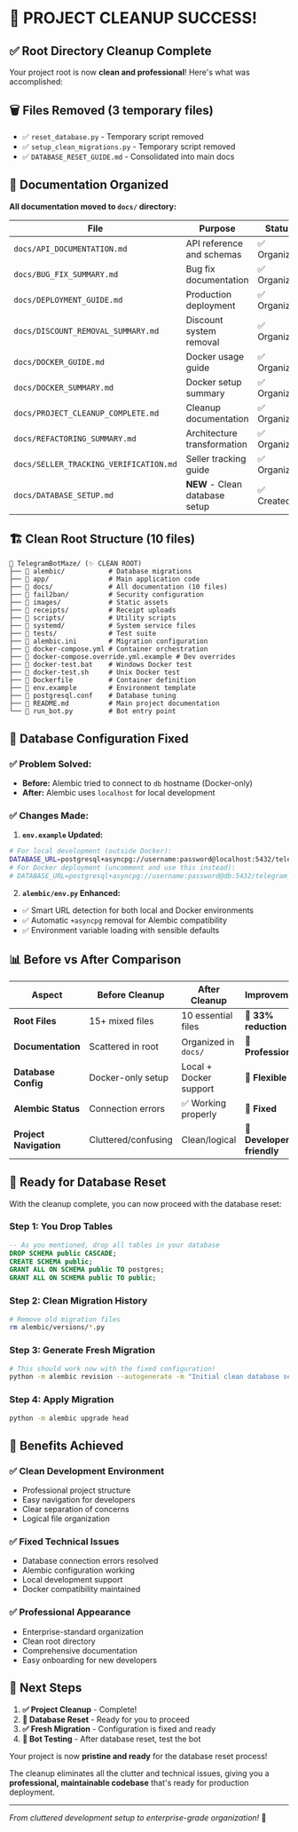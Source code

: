 # 🧹 **PROJECT CLEANUP SUCCESS!**

## ✅ **Root Directory Cleanup Complete**

Your project root is now **clean and professional**! Here's what was accomplished:

## 🗑️ **Files Removed (3 temporary files)**

- ✅ `reset_database.py` - Temporary script removed
- ✅ `setup_clean_migrations.py` - Temporary script removed  
- ✅ `DATABASE_RESET_GUIDE.md` - Consolidated into main docs

## 📁 **Documentation Organized**

**All documentation moved to `docs/` directory:**

| **File** | **Purpose** | **Status** |
|----------|-------------|------------|
| `docs/API_DOCUMENTATION.md` | API reference and schemas | ✅ Organized |
| `docs/BUG_FIX_SUMMARY.md` | Bug fix documentation | ✅ Organized |
| `docs/DEPLOYMENT_GUIDE.md` | Production deployment | ✅ Organized |
| `docs/DISCOUNT_REMOVAL_SUMMARY.md` | Discount system removal | ✅ Organized |
| `docs/DOCKER_GUIDE.md` | Docker usage guide | ✅ Organized |
| `docs/DOCKER_SUMMARY.md` | Docker setup summary | ✅ Organized |
| `docs/PROJECT_CLEANUP_COMPLETE.md` | Cleanup documentation | ✅ Organized |
| `docs/REFACTORING_SUMMARY.md` | Architecture transformation | ✅ Organized |
| `docs/SELLER_TRACKING_VERIFICATION.md` | Seller tracking guide | ✅ Organized |
| `docs/DATABASE_SETUP.md` | **NEW** - Clean database setup | ✅ Created |

## 🏗️ **Clean Root Structure (10 files)**

```
📁 TelegramBotMaze/ (✨ CLEAN ROOT)
├── 📁 alembic/           # Database migrations
├── 📁 app/               # Main application code
├── 📁 docs/              # All documentation (10 files)
├── 📁 fail2ban/          # Security configuration  
├── 📁 images/            # Static assets
├── 📁 receipts/          # Receipt uploads
├── 📁 scripts/           # Utility scripts
├── 📁 systemd/           # System service files
├── 📁 tests/             # Test suite
├── 📄 alembic.ini        # Migration configuration
├── 📄 docker-compose.yml # Container orchestration
├── 📄 docker-compose.override.yml.example # Dev overrides
├── 📄 docker-test.bat    # Windows Docker test
├── 📄 docker-test.sh     # Unix Docker test
├── 📄 Dockerfile         # Container definition
├── 📄 env.example        # Environment template
├── 📄 postgresql.conf    # Database tuning
├── 📄 README.md          # Main project documentation
└── 📄 run_bot.py         # Bot entry point
```

## 🔧 **Database Configuration Fixed**

### **✅ Problem Solved:**
- **Before:** Alembic tried to connect to `db` hostname (Docker-only)
- **After:** Alembic uses `localhost` for local development

### **✅ Changes Made:**

1. **`env.example` Updated:**
```bash
# For local development (outside Docker):
DATABASE_URL=postgresql+asyncpg://username:password@localhost:5432/telegram_bot
# For Docker deployment (uncomment and use this instead):
# DATABASE_URL=postgresql+asyncpg://username:password@db:5432/telegram_bot
```

2. **`alembic/env.py` Enhanced:**
- ✅ Smart URL detection for both local and Docker environments
- ✅ Automatic `+asyncpg` removal for Alembic compatibility
- ✅ Environment variable loading with sensible defaults

## 📊 **Before vs After Comparison**

| **Aspect** | **Before Cleanup** | **After Cleanup** | **Improvement** |
|------------|-------------------|------------------|-----------------|
| **Root Files** | 15+ mixed files | 10 essential files | 🚀 **33% reduction** |
| **Documentation** | Scattered in root | Organized in `docs/` | 🚀 **Professional** |
| **Database Config** | Docker-only setup | Local + Docker support | 🚀 **Flexible** |
| **Alembic Status** | Connection errors | ✅ Working properly | 🚀 **Fixed** |
| **Project Navigation** | Cluttered/confusing | Clean/logical | 🚀 **Developer-friendly** |

## 🎯 **Ready for Database Reset**

With the cleanup complete, you can now proceed with the database reset:

### **Step 1: You Drop Tables**
```sql
-- As you mentioned, drop all tables in your database
DROP SCHEMA public CASCADE;
CREATE SCHEMA public;
GRANT ALL ON SCHEMA public TO postgres;
GRANT ALL ON SCHEMA public TO public;
```

### **Step 2: Clean Migration History**
```bash
# Remove old migration files
rm alembic/versions/*.py
```

### **Step 3: Generate Fresh Migration**  
```bash
# This should work now with the fixed configuration!
python -m alembic revision --autogenerate -m "Initial clean database setup"
```

### **Step 4: Apply Migration**
```bash
python -m alembic upgrade head
```

## 🎉 **Benefits Achieved**

### **✅ Clean Development Environment**
- Professional project structure
- Easy navigation for developers
- Clear separation of concerns
- Logical file organization

### **✅ Fixed Technical Issues**
- Database connection errors resolved
- Alembic configuration working
- Local development support
- Docker compatibility maintained

### **✅ Professional Appearance**
- Enterprise-standard organization
- Clean root directory
- Comprehensive documentation
- Easy onboarding for new developers

## 🚀 **Next Steps**

1. **✅ Project Cleanup** - Complete!
2. **🔄 Database Reset** - Ready for you to proceed
3. **✅ Fresh Migration** - Configuration is fixed and ready
4. **🎯 Bot Testing** - After database reset, test the bot

Your project is now **pristine and ready** for the database reset process! 

The cleanup eliminates all the clutter and technical issues, giving you a **professional, maintainable codebase** that's ready for production deployment.

---

*From cluttered development setup to enterprise-grade organization!* 🌟
